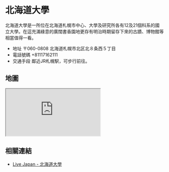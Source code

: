 # 北海道大學

北海道大學是一所位在北海道札幌市中心、大學及研究所各有12及21個科系的國立大學。在這充滿綠意的廣闊書香園地更存有明治時期留存下來的古蹟、博物館等相當值得一看。

- 地址 〒060-0808 北海道札幌市北区北８条西５丁目
- 電話號碼 +81117162111
- 交通手段 鄰近JR札幌駅，可步行前往。

## 地圖

<iframe src="https://www.google.com/maps/embed?pb=!1m18!1m12!1m3!1d11657.050885869789!2d141.32158052594085!3d43.07797169437186!2m3!1f0!2f0!3f0!3m2!1i1024!2i768!4f13.1!3m3!1m2!1s0x5f0b290bc5dc9a43%3A0x425f98023e0b86d5!2sHokkaido%20University!5e0!3m2!1sen!2stw!4v1690554797752!5m2!1sen!2stw" allowfullscreen="" loading="lazy" referrerpolicy="no-referrer-when-downgrade"></iframe>

## 相關連結

- [Live Japan - 北海道大學](https://livejapan.com/zh-tw/in-hokkaido/in-pref-hokkaido/in-sapporo_chitose/article-a1000012/)
